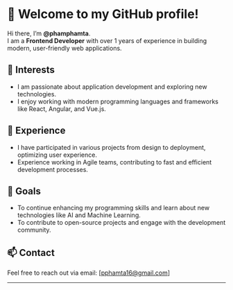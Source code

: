 # 👋 Welcome to my GitHub profile!

Hi there, I’m **@phamphamta**.  
I am a **Frontend Developer** with over 1 years of experience in building modern, user-friendly web applications.

## 👀 Interests
- I am passionate about application development and exploring new technologies.
- I enjoy working with modern programming languages and frameworks like React, Angular, and Vue.js.

## 💼 Experience
- I have participated in various projects from design to deployment, optimizing user experience.
- Experience working in Agile teams, contributing to fast and efficient development processes.

## 🌱 Goals
- To continue enhancing my programming skills and learn about new technologies like AI and Machine Learning.
- To contribute to open-source projects and engage with the development community.

## 📫 Contact
Feel free to reach out via email: [pphamta16@gmail.com]

---

<!---
phamphamta/phamphamta is a ✨ special ✨ repository because its `README.md` (this file) appears on your GitHub profile.
You can click the Preview link to take a look at your changes.
--->
